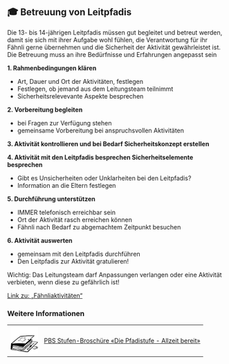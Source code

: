 🎓 Betreuung von Leitpfadis
---------------------------

Die 13- bis 14-jährigen Leitpfadis müssen gut begleitet und betreut werden, damit sie sich mit ihrer Aufgabe wohl fühlen, die Verantwortung für ihr Fähnli gerne übernehmen und die Sicherheit der Aktivität gewährleistet ist.
Die Betreuung muss an ihre Bedürfnisse und Erfahrungen angepasst sein

**1. Rahmenbedingungen klären**

- Art, Dauer und Ort der Aktivitäten, festlegen
- Festlegen, ob jemand aus dem Leitungsteam teilnimmt
- Sicherheitsrelevevante Aspekte besprechen

**2. Vorbereitung begleiten**

- bei Fragen zur Verfügung stehen
- gemeinsame Vorbereitung bei anspruchsvollen Aktivitäten

**3. Aktivität kontrollieren und bei Bedarf Sicherheitskonzept erstellen**

**4. Aktivität mit den Leitpfadis besprechen Sicherheitselemente besprechen**

- Gibt es Unsicherheiten oder Unklarheiten bei den Leitpfadis?
- Information an die Eltern festlegen

**5. Durchführung unterstützen**

- IMMER telefonisch erreichbar sein
- Ort der Aktivität rasch erreichen können
- Fähnli nach Bedarf zu abgemachtem Zeitpunkt besuchen

**6. Aktivität auswerten**

- gemeinsam mit den Leitpfadis durchführen
- Den Leitpfadis zur Aktivität gratulieren!

Wichtig: Das Leitungsteam darf Anpassungen verlangen oder eine Aktivität verbieten, wenn diese zu gefährlich ist!

[Link zu: „Fähnliaktivitäten“](/article/faehnliaktivitaeten)

### Weitere Informationen
| | |
|---|---|
| [![](images/piktos/6_Stufen.png)][1] | [PBS Stufen-Broschüre «Die Pfadistufe - Allzeit bereit»][1] |

[1]: https://pfadi.swiss/media/files/3c/52297_pfadibewegung_pfadistufenbroschure_de.pdf
